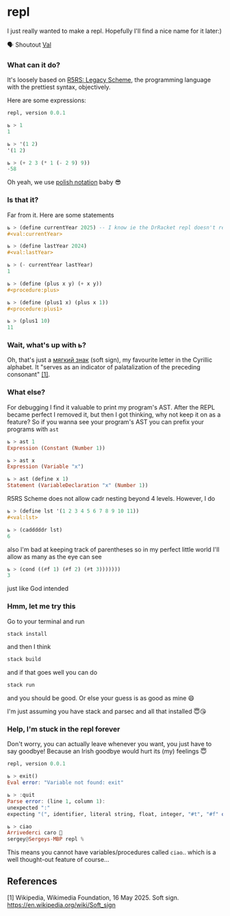 # repl

I just really wanted to make a repl. Hopefully I'll find a nice name for it later:)

🗣️ Shoutout [Val](https://github.com/valbuild/val)

### What can it do?

It's loosely based on [R5RS: Legacy Scheme](https://docs.racket-lang.org/r5rs/index.html), the programming language with the prettiest syntax, objectively.

Here are some expressions:

```hs
repl, version 0.0.1

ь > 1
1

ь > '(1 2)
'(1 2)

ь > (+ 2 3 (* 1 (- 2 9) 9))
-58
```

Oh yeah, we use [polish notation](https://dl.acm.org/doi/pdf/10.5555/1074100.1074698) baby 😎

### Is that it?

Far from it. Here are some statements

```haskell
ь > (define currentYear 2025) -- I know ie the DrRacket repl doesn't return this. Sue me!
#<val:currentYear>

ь > (define lastYear 2024)
#<val:lastYear>

ь > (- currentYear lastYear)
1

ь > (define (plus x y) (+ x y))
#<procedure:plus>

ь > (define (plus1 x) (plus x 1))
#<procedure:plus1>

ь > (plus1 10)
11
```

### Wait, what's up with ь?

Oh, that's just a [мягкий знак](https://ru.wikipedia.org/wiki/%D0%AC) (soft sign), my favourite letter in the Cyrillic alphabet. It "serves as an indicator of palatalization of the preceding consonant" [[1]](#1).

### What else?

For debugging I find it valuable to print my program's AST. After the REPL became perfect I removed it, but then I got thinking, why not keep it on as a feature? So if you wanna see your program's AST you can prefix your programs with `ast`

```haskell
ь > ast 1
Expression (Constant (Number 1))

ь > ast x
Expression (Variable "x")

ь > ast (define x 1)
Statement (VariableDeclaration "x" (Number 1))
```

R5RS Scheme does not allow cadr nesting beyond 4 levels. However, I do

```haskell
ь > (define lst '(1 2 3 4 5 6 7 8 9 10 11))
#<val:lst>

ь > (cadddddr lst)
6
```

also I'm bad at keeping track of parentheses so in my perfect little world I'll allow as many as the eye can see

```haskell
ь > (cond ((#f 1) (#f 2) (#t 3)))))))
3
```

just like God intended

### Hmm, let me try this

Go to your terminal and run

```bash
stack install
```

and then I think

```bash
stack build
```

and if that goes well you can do

```bash
stack run
```

and you should be good. Or else your guess is as good as mine 😄

I'm just assuming you have stack and parsec and all that installed 😇😘

### Help, I'm stuck in the repl forever

Don't worry, you can actually leave whenever you want, you just have to say goodbye! Because an Irish goodbye would hurt its (my) feelings 😇

```haskell
repl, version 0.0.1

ь > exit()
Eval error: "Variable not found: exit"

ь > :quit
Parse error: (line 1, column 1):
unexpected ":"
expecting "(", identifier, literal string, float, integer, "#t", "#f" or "'"

ь > ciao
Arrivederci caro 👋
sergey@Sergeys-MBP repl %
```

This means you cannot have variables/procedures called `ciao`.. which is a well thought-out feature of course...

## References
<a id="1">[1]</a> 
Wikipedia, Wikimedia Foundation, 16 May 2025.
Soft sign.
https://en.wikipedia.org/wiki/Soft_sign